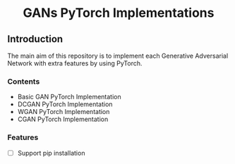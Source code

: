 <div align = 'center'>
  <h1>
    GANs PyTorch Implementations    
  </h1>
</div>

## Introduction
The main aim of this repository is to implement each Generative Adversarial Network with extra features by using PyTorch. 

### Contents
* Basic GAN PyTorch Implementation
* DCGAN PyTorch Implementation
* WGAN PyTorch Implementation
* CGAN PyTorch Implementation

### Features 
- [ ] Support pip installation
